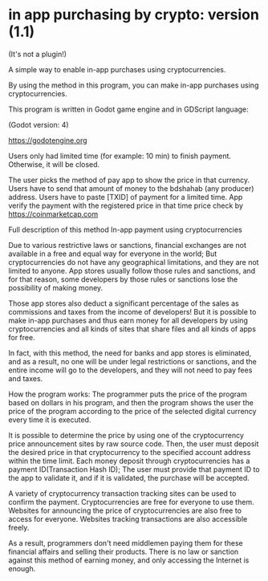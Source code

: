 # in app purchasing by crypto: version (1.1)

(It's not a plugin!)

A simple way to enable in-app purchases using cryptocurrencies.

By using the method in this program, you can make in-app purchases using cryptocurrencies.

This program is written in Godot game engine and in GDScript language:

(Godot version: 4)

https://godotengine.org

Users only had limited time (for example: 10 min) to finish payment. Otherwise, it will be closed.

The user picks the method of pay
app to show the price in that currency.
Users have to send that amount of money to the bdshahab (any producer) address.
Users have to paste [TXID] of payment for a limited time.
App verify the payment with the registered price in that time
price check by https://coinmarketcap.com

Full description of this method
In-app payment using cryptocurrencies

Due to various restrictive laws or sanctions, financial exchanges are not available in a free and equal way for everyone in the world; But cryptocurrencies do not have any geographical limitations, and they are not limited to anyone. App stores usually follow those rules and sanctions, and for that reason, some developers by those rules or sanctions lose the possibility of making money.

Those app stores also deduct a significant percentage of the sales as commissions and taxes from the income of developers! But it is possible to make in-app purchases and thus earn money for all developers by using cryptocurrencies and all kinds of sites that share files and all kinds of apps for free.

In fact, with this method, the need for banks and app stores is eliminated, and as a result, no one will be under legal restrictions or sanctions, and the entire income will go to the developers, and they will not need to pay fees and taxes.

How the program works: The programmer puts the price of the program based on dollars in his program, and then the program shows the user the price of the program according to the price of the selected digital currency every time it is executed.

It is possible to determine the price by using one of the cryptocurrency price announcement sites by raw source code. Then, the user must deposit the desired price in that cryptocurrency to the specified account address within the time limit. Each money deposit through cryptocurrencies has a payment ID(Transaction Hash ID); The user must provide that payment ID to the app to validate it, and if it is validated, the purchase will be accepted.

A variety of cryptocurrency transaction tracking sites can be used to confirm the payment. Cryptocurrencies are free for everyone to use them. Websites for announcing the price of cryptocurrencies are also free to access for everyone. Websites tracking transactions are also accessible freely.

As a result, programmers don't need middlemen paying them for these financial affairs and selling their products. There is no law or sanction against this method of earning money, and only accessing the Internet is enough.
